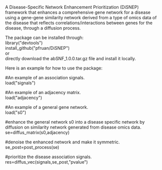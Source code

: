 A Disease-Specific Network Enhancement Prioritization (DiSNEP) framework that enhances a comprehensive gene network for a disease using a gene-gene similarity network derived from a type of omics data of the disease that reflects correlations/interactions between genes for the disease, through a diffusion process.  
  
The package can be installed through:  
library("devtools")  
install_github("pfruan/DiSNEP")  
or  
directly download the abSNF_1.0.0.tar.gz file and install it locally.

Here is an example for how to use the package:

#An example of an association signals.        
load("signals")

#An example of an adjacency matrix.    
load("adjacency")  

#An example of a general gene network.    
load("s0")

#enhance the general network s0 into a disease specific network by diffusion on similarity network generated from disease omics data.    
se=diffus_matrix(s0,adjacency)

#denoise the enhanced network and make it symmetric.    
se_post=post_process(se)

#prioritize the disease association signals.    
res=diffus_vec(signals,se_post,"pvalue")


